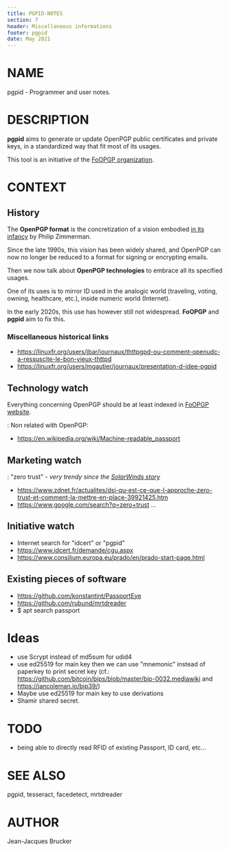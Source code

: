 ```yaml
---
title: PGPID-NOTES
section: 7
header: Miscellaneous informations
footer: pgpid
date: May 2021
---
```


# NAME

pgpid - Programmer and user notes.


# DESCRIPTION

**pgpid** aims to generate or update OpenPGP public certificates and private keys, in a
standardized way that fit most of its usages.

This tool is an initiative of the [FoOPGP organization](https://foopgp.org).

# CONTEXT

## History

The **OpenPGP format** is the concretization of a vision embodied [in its infancy](https://tools.ietf.org/html/rfc1991) by Philip Zimmerman.

Since the late 1990s, this vision has been widely shared, and OpenPGP can now no longer be reduced to a format for signing or encrypting emails.

Then we now talk about **OpenPGP technologies** to embrace all its specified usages.

One of its uses is to mirror ID used in the analogic world (traveling, voting,
owning, healthcare, etc.), inside numeric world (Internet).

In the early 2020s, this use has however still not widespread. **FoOPGP** and **pgpid** aim to fix this.

### Miscellaneous historical links

* https://linuxfr.org/users/jbar/journaux/thttpgpd-ou-comment-openudc-a-ressuscite-le-bon-vieux-thttpd
* https://linuxfr.org/users/mgautier/journaux/presentation-d-idee-pgpid

## Technology watch

Everything concerning OpenPGP should be at least indexed in [FoOPGP
website](https://foopgp.org).

:  Non related with OpenPGP:
* https://en.wikipedia.org/wiki/Machine-readable_passport

## Marketing watch

:  "zero trust" - *very trendy since the [SolarWinds story](https://en.wikipedia.org/wiki/2020_United_States_federal_government_data_breach)*
* https://www.zdnet.fr/actualites/dsi-qu-est-ce-que-l-approche-zero-trust-et-comment-la-mettre-en-place-39921425.htm
* https://www.google.com/search?q=zero+trust ...

## Initiative watch

* Internet search for "idcert" or "pgpid"
* https://www.idcert.fr/demande/cgu.aspx
* https://www.consilium.europa.eu/prado/en/prado-start-page.html

## Existing pieces of software

* https://github.com/konstantint/PassportEye
* https://github.com/rubund/mrtdreader
* $ apt search passport


# Ideas

* use Scrypt instead of md5sum for udid4
* use ed25519 for main key then we can use "mnemonic" instead of paperkey to
  print secret key (cf.: https://github.com/bitcoin/bips/blob/master/bip-0032.mediawiki and https://iancoleman.io/bip39/)
* Maybe use ed25519 for main key to use derivations
* Shamir shared secret.

# TODO

* being able to directly read RFID of existing Passport, ID card, etc...

# SEE ALSO

pgpid, tesseract, facedetect, mrtdreader

# AUTHOR

Jean-Jacques Brucker

